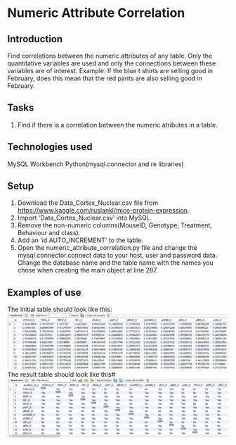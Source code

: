 # Numeric Attribute Correlation

## Introduction
Find correlations between the numeric attributes of any table. Only the quantitative variables are used  and only the connections between  these variables are of interest. Example: If the blue t shirts are selling good in February, does this mean that the red pants are also selling good in February. 

## Tasks
1. Find if there is a correlation between the numeric atributes in a table.

## Technologies used
MySQL Workbench
Python(mysql.connector and re libraries)

## Setup

1. Download the Data_Cortex_Nuclear.csv file from https://www.kaggle.com/ruslankl/mice-protein-expression.
2. Import 'Data_Cortex_Nuclear.csv' into MySQL.
3. Remove the non-numeric columns(MouseID, Genotype, Treatment, Behaviour and class).
4. Add an 'id AUTO_INCREMENT' to the table.
5. Open the numeric_attribute_correlation.py file and change the mysql.connector.connect data to your host, user and password data. Change the database name and the table name with the names you chose when creating the main object at line 287. 

## Examples of use
The initial table should look like this:
![Show the MySQL Data Imort Wizard](https://github.com/pySin/numeric_attribute_correlation/blob/main/pictures/nac_source_table.jpg?raw=true)
The result table should look like this#
![Show the MySQL Data Imort Wizard](https://github.com/pySin/numeric_attribute_correlation/blob/main/pictures/nac_result_table.jpg?raw=true)
